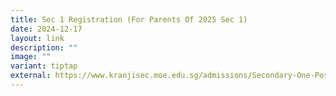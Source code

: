 ```yaml
---
title: Sec 1 Registration (For Parents Of 2025 Sec 1)
date: 2024-12-17
layout: link
description: ""
image: ""
variant: tiptap
external: https://www.kranjisec.moe.edu.sg/admissions/Secondary-One-Posting/Sec-1-posting/
---
```


